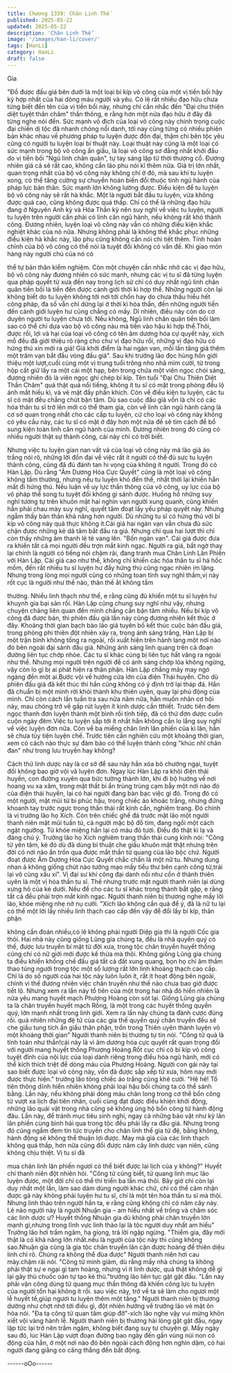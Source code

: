 ```yaml
---
title: Chương 1339: Chân Linh Thế
published: 2025-05-22
updated: 2025-05-22
description: 'Chân Linh Thế'
image: '/images/han-li/cover/'
tags: [HanLi]
category: HanLi
draft: false
---
```


Gia

"Đồ được đấu giá bên dưới là một loại bí kíp võ công của một vị
tiền bối hậy kỳ hợp nhất của hai dòng máu người và yêu. Có lẽ rất
nhiều đạo hữu chưa từng biết đến tên của vị tiền bối này, nhưng
chỉ cần nhắc đến "Đại chu thiện diệt tuyệt thân châm" thần thông,
e rằng hơn một nửa đạo hữu ở đây đã từng nghe nói đến.
Sức mạnh vô địch của loại võ công này chính trong cuộc đại chiến
dị tộc đã nhanh chóng nổi danh, tới nay cũng từng có nhiều phiên
bản khác nhau về phương pháp tu luyện được đồn đại, thậm chí
bên tộc yêu cũng có người tu luyện loại bí thuật này. Loại thuật
này cũng là một loại có sức mạnh trong bộ võ công ẩn giấu, là loại
võ công sơ đẳng nhất khởi đầu do vị tiền bối "Ngũ linh chân
quân", tự tay sáng lập từ thời thượng cổ.
Đương nhiên giá cả sẽ rất cao, không cần lão phu nói kĩ thêm
nữa. Giá trị lớn nhất, quan trọng nhất của bộ võ công này không
chỉ ở đó, mà sau khi tu luyện xong, có thể tăng cường sự chuyển
hoán biến đổi thuộc tính ngũ hành của pháp lực bản thân. Sức
mạnh lớn không lường được.
Điều kiện để tu luyện bộ võ công này sẽ rất hà khắc. Một là người
bắt đầu tu luyện, vừa không được quá cao, cũng không được quá
thấp. Chỉ có thể là những đạo hữu đang ở Nguyên Anh kỳ và Hóa
Thần kỳ nên suy nghĩ về việc tu luyện, người tu luyện trên người
cần phải có linh căn ngũ hành, nếu không rất khó thành công.
Đương nhiên, luyện loại võ công này vẫn có những điều kiện khắc
nghiệt khác của nó nữa. Nhưng không phải là không thể khắc
phục những điều kiện hà khắc này, lão phu cũng không cần nói
chi tiết thêm. Tính hoàn chỉnh của bộ võ công có thể nói là tuyệt
đối không có vấn đề. Khi giao món hàng này người chủ của nó có

thể tự bản thân kiểm nghiệm.
Còn một chuyện cần nhắc nhở các vị đạo hữu, bộ võ công này
đương nhiên có sức mạnh, nhưng các vị tu sĩ đã từng luyện qua
pháp quyết từ xưa đến nay trong lịch sử chỉ có duy nhất ngũ linh
chân quân tiền bối là tiến đến được cảnh giới thời kì hợp thể.
Những người còn lại không biết do tu luyện không tới nơi tới chốn
hay do chưa thấu hiểu hết công pháp, đa số vẫn chỉ dừng lại ở
thời kì hóa thần, đến những người tiến đến cảnh giới luyện hư
cũng chẳng có mấy. Dĩ nhiên, điều này còn do cơ duyên người tu
luyện chưa tới.
Nếu không, Ngũ linh chân quân tiền bối làm sao có thể chỉ dựa
vào bộ võ công nàu mà tiến vào hậu kì hợp thể.Thôi, được rồi, lợi
và hại của loại võ công có tên âm dương hóa cự quyết này, xích
mỗ đều đã giới thiệu rõ ràng cho chư vị đạo hữu rồi, những vị đạo
hữu có hứng thú xin mời ra giá! Giá khởi điểm là hai ngàn van,
mỗi lần tăng giá thêm một trăm vạn bắt đầu vòng đấu giá".
Sau khi trưởng lão đọc hùng hồn giới thiệu một lượt,cuối cùng
một vị trung tuổi trông nho nhã mỉm cười, từ trong hộp cất giữ lấy
ra một cái một hạp, bên trong chứa một viên ngọc chói sáng,
đương nhiên đó là viên ngọc ghi chép bí kíp.
Tên tuổi "Đại Chu Thiên Diệt Thần Châm" quả thật quá nổi tiếng,
không ít tu sĩ có mặt trong phòng đều lộ ánh mắt hiếu kì, và vẻ
mặt đầy phấn khích.
Còn về điều kiện tu luyện, các tu sĩ có mặt đều chẳng chút bận
tâm.
Dù sao cuộc đấu giá vốn là chỉ có các hóa thân tu sĩ trở lên mới
có thể tham gia, còn về linh căn ngũ hành càng là cơ sở quan
trọng nhất cho các cấp tu luyện, cứ cho loại võ công này không có
yêu cầu này, các tu sĩ có mặt ở đây hơn một nửa đề sẽ tìm cách
để bổ sung kiện toàn linh căn ngũ hành của mình. Đương nhiên
trong đó cũng có nhiều người thật sự thành công, cái này chỉ có
trời biết.

Nhưng việc tu luyện gian nan vất vả của loại võ công này mà lão
giả áo trắng nói rõ, những lời đồn đại về việc rất ít người có thể
đủ sực tu luyện thành công, cũng đã đủ đánh tan hi vọng của
không ít người.
Trong đó có Hàn Lập.
Dù rằng "Âm Dương Hóa Cực Quyết" cũng là một loại võ công
không tầm thường, nhưng nếu tu luyện khó đến thế, nhất thời lại
khiến hắn mất đi hứng thú.
Nếu luận về uy lực thần thông của võ công, uy lực của bộ võ
pháp thể song tu tuyệt đối không gì sánh được.
Huống hồ những suy nghĩ tương tự trên khuôn mặt hai nghìn vạn
người xung quanh, cũng khiến hắn phải chau mày suy nghĩ, quyết
tâm đoạt lấy yếu pháp quyết này.
Nhưng ngẫm thấy bản thân khả năng hơn người. Dù những tu sĩ
có hứng thú với bí kíp võ công này quả thực không ít.Cái giá hai
ngàn vạn vẫn chưa đủ sức chặn được những kẻ dã tâm bắt đầu
ra giá.
Nhưng chỉ qua hai lượt thì chỉ còn thấy những âm thanh lẻ tẻ
vang lên.
"Bốn ngàn vạn".
Cái giá được đưa ra khiến tất cả mọi người đều trợn mắt kinh
ngạc.
Người ra giá, bất ngờ thay lại chính là người có tiếng nói chậm
rãi, đang tranh mua Chân Linh Lân Phiến với Hàn Lập.
Cái giá cao như thế, không chỉ khiến các hóa thân tu sĩ há hốc
mồm, đến rất nhiều tu sĩ luyện hư đầy hứng thú cũng ngạc nhiên
im lặng.
Nhưng trong lòng mọi người cũng có những toan tính suy nghĩ
thầm,vị này rốt cục là người như thế nào, thân thế ắt không tầm

thường. Nhiều linh thạch như thế, e rằng cũng đủ khiến một tu sĩ
luyện hư khuynh gia bại sản rồi.
Hàn Lập cũng chung suy nghĩ như vậy, nhưng chuyện chảng liên
quan đến mình chẳng cần bận tâm nhiều.
Nếu bí kíp võ công đã được bán, thì phiên đấu giá lần này cũng
đương nhiên kết thúc ở đây.
Khoảng thời gian bạch bào lão giả tuyên bố kết thúc cuộc bán
đấu giá, trong phòng phi thiên đột nhiên xảy ra, trong ánh sáng
trắng, Hàn Lập bị một trận bình không tống ra ngoài, rồi xuất hiện
trên hành lang một nơi nào đó bên ngoài đại sảnh đấu giá.
Những ánh sáng linh quang trên cả đoạn đường liên tục chớp
nhòe. Các tu sĩ khác cùng bị liên tục hất văng ra ngoài như thế.
Nhưng mọi người trên người đề có ánh sáng chớp lóa không
ngừng, vậy còn lo gì bị ai phát hiện ra thân phận.
Hàn Lập chẳng mảy may ngó ngàng đến một ai.Bước vội về
hướng cửa lớn của điện Thái huyền.
Cho dù phiên đấu giá đã kết thúc thì hắn cũng không có ý định trở
lại tháp đá. Hắn đã chuẩn bị một mình rời khỏi thành khu thiên
uyên, quay lại phủ động của mình.
Chỉ còn cách lần tuần tra sau nửa năm nữa, hắn muốn nhân cơ
hội này, mau chóng trở về gấp rút luyện ít kinh dược cần tthiết.
Trước tiên đem ngọc thanh đơn luyện thành một bình rồi tính tiếp,
đã có thứ đơn dược cuồn cuộn ngày đêm.Việc tu luyện sắp tới ít
nhất hắn không cần lo lắng suy nghĩ về việc luyện đơn nữa.
Còn về ba miếng chân linh lân phiến của kì lân, hắn sẽ chưa tùy
tiện luyện chế.
Trước tiên cần nghiên cứu một khoảng thời gian, xem có cách
nào thực sự đảm bảo có thể luyện thành công "khúc nhĩ chân
đan" như trong lưu truyền hay không?

Cách thử linh dược này là cơ sở để sau này hắn xóa bỏ chướng
ngại, tuyệt đối không bao giờ vội vã luyện đơn.
Ngay lúc Hàn Lập ra khỏi điện thái huyền, con đường xuyên qua
bức tường thành lớn, khi đi bộ hướng về nơi hoang vu xa xăm,
trong mật thất bí ẩn trùng trùng cạm bẫy một nơi nào đó của điện
thái huyền, lại có hai người đang bàn bạc việc gì đó.
Trong đó có một người, mặt mũi từ bi phúc hậu, trong chiếc áo
khoác trắng, nhưng đứng khoanh tay trước ngực trong thần thái
rất kính cẩn, nghiêm trang.
Đó chính là vị trưởng lão họ Xích.
Còn trên chiếc ghế đá trước mặt lão một người thanh niên mặt
mũi tuấn tú, cả người mặc bộ đồ tím, đang ngồi một cách ngật
ngưỡng.
Từ khóe miệng hắn lại có máu đỏ tươi. Điều đó thật kì lạ và đáng
chú ý.
Trưởng lão họ Xích nghiêm trang thần thái cung kính nói:
"Công tử yên tâm, kẻ đó dù đã dùng bí thuật che giấu khuôn mặt
thật nhưng trên đời có nơi nào ẩn trốn qua được mắt thần tử
quang của lão bộc chứ. Người đoạt được Âm Dương Hóa Cực
Quyết chắc chắn là một nữ tu. Nhưng dung nhan ả không giống
chút nào tướng mạo mấy tiểu thư bên cạnh công tử,trái lại vô
cùng xấu xí".
Vị đại sư khí công đại danh nổi như cồn ở thành thiên uyên là một
vị hóa thần tu sĩ. Thế nhưng trước mặt người thanh niên lại dùng
xưng hô của kẻ dưới. Nếu để cho các tu sĩ khác trong thành bắt
gặp, e rằng tất cả đều phải trợn mắt kinh ngạc.
Người thanh niên bị thương nghe mấy lời lão, khóe miệng nhẹ nở
nụ cười.
"Xích lão không cần quá để ý, đã là nữ tu lại có thể một lời lấy
nhiều linh thạch cao cấp đến vậy để đổi lấy bí kíp, thân phận

không cần đoán nhiều,có lẽ không phải người Diệp gia thì là
người Cốc gia thôi. Hai nhà này cũng giống Lũng gia chúng ta,
đều là nhà quyền quý có thế, được lưu truyền bí mật từ đời xưa,
trong tộc chân truyền huyết thống cũng chỉ có nữ giới mới được
kế thừa mà thôi. Không giống Lũng gia chúng ta điều khiển khống
chế đấu giá tất cả đất xung quang, bọn họ chỉ âm thầm thao túng
người trong tộc một số lượng rất lớn linh khoáng thạch cao cấp.
Chỉ là do số người của hai tộc này luôn luôn ít, rất ít hoạt động
bên ngoài, chính vì thế đương nhiên việc chân truyền như thế nào
chưa bao giờ được tiết lộ. Nhưng xem ra lần này tổ tiên của một
trong hai nhà đó hiển nhiên là nửa yêu mang huyết mạch Phượng
Hoàng còn sót lại. Giống Lũng gia chúng ta là chân truyền huyết
mạch Rồng, là một trong các huyết thống quyền quý, lớn mạnh
nhất trong linh giới. Xem ra lần này chúng ta đánh cược đúng rồi.
quả nhiên những đệ tử của các gia thế quyền quý chân truyền
đều sẽ che giấu tung tích ẩn giấu thân phận, trốn trong Thiên
uyên thành luyện võ một khoảng thời gian" Người thanh niên bị
thương tự tin nói.
"Công tử quả là tính toán như thần!cái này là vì âm dương hóa
cực quyết rất quan trọng đối với người mang huyết thống Phượng
Hoàng.Rốt cục chỉ có bí kíp võ công tuyệt đỉnh của nội lực của
loại dành riêng trong điều hòa ngũ hành, mới có thể kích thích
triệt để dòng máu của Phượng Hoàng. Người con gái này tại sao
biết được loại võ công này, vốn đã được sắp xếp từ xưa, hôm nay
mới được thực hiện." trưởng lão tỏng chiếc áo trắng cũng khẽ
cười.
"Hê hê! Tổ tiên thông dĩnh hiển nhiên không phải loại hậu bối
chúng ta có thể sánh bằng. Lần này, nếu không phải dòng máu
chân long trong cơ thể bổn công tử vượt xa lịch đại tiên nhân, cuối
cùng đạt được điều khiện khởi động, những lão quái vật trong nhà
cũng sẽ không ủng hộ bổn công tử hành động đâu. Lần này, để
tránh mục tiêu sinh nghi, ngay cả những bảo vật như kỳ lân lân
phiến cùng bình hải qua trong tộc đều phải lấy ra đấu giá. Nhưng
trong đó cũng ngầm đem tin tức truyền cho chân linh thế gia tử
đệ, bằng không, hành động sẽ không thể thuận lợi được. May mà
giá của các linh thạch không quá thấp, hơn nữa cũng đổi được
năm cây linh dược vạn niên, cũng không chịu thiệt. Vị tu sĩ đã

mua chân linh lân phiến ngươi có thể biết được lai lịch của y
không?" Huyết chí thanh niên đột nhiên hỏi.
"Công tử cũng biết, tử quang linh mục lão luyện được, một đời chỉ
có thể thi triển ba lần mà thôi. Bây giờ chỉ còn lại duy nhất một
lần, làm sao dám dùng người khác chứ, chỉ có thể cảm nhận
được gã này không phải luyện hư tu sĩ, chỉ là một tên hóa thần tu
sĩ mà thôi. Nhưng linh thảo trên người hắn ta, e rằng cũng không
chỉ có năm cây này. Lẽ nào người này là người Nhuận gia – am
hiểu nhất về trồng và chăm sóc các linh dược ư? Huyết thống
Nhuận gia dù không phải chân truyền lớn mạnh gì,nhưng trong
lĩnh vực linh thảo lại là tộc người duy nhất am hiểu" Trưởng lão
hơi trầm ngâm, hạ giọng, trả lời ngập ngừng.
"Thiểm gia, đây mới thật là có khả năng lớn nhất.nếu là người của
tộc này thì cũng không sao.Nhuận gia cũng là gia tộc chân truyền
lân cận được hoàng đế thiên diệu linh chỉ rõ. Chúng ra không thể
đùa được" Người thanh niên hơi cau mày.chậm rãi nói.
"Công tử minh giám, dù rằng mấy nhà chúng ta không phải thật
sự e ngại gì tam hoàng, nhưng vì ít linh dược, quả thật không dễ
gì lại gây thù chuốc oán tự tạo kẻ thù."trưởng lão liên tục gật gật
đầu.
"Lần này phải vận công dùng tử quang mục thần thông đã khiến
công lực tu luyện của người tổn hại không ít rồi. sau việc này, trở
về ta sẽ làm cho ngươi một lễ huyết tế,giúp ngươi tu luyện thêm
một tầng." Người thanh niên bị thương dường như chợt nhớ tới
điều gì, đột nhiên hướng về trưởng lão vẻ mặt ôn hòa nói.
"Đa tạ công tử quan tâm giúp đỡ"-xích lão nghe vậy vui mừng
khôn xiết vội vàng hành lễ.
Người thanh niên bị thương hài lòng gật gật đầu, ngay lập tức lại
trở nên trầm ngâm, không biết đang suy tư chuyện gì.
Mấy ngày sau đó, lúc Hàn Lập vượt đoạn đường bao ngày đến
gần vùng núi non có động của hắn, ở một nơi nào đó bên ngoài
cách động hơn nghìn dặm, có hai người đang giằng co căng
thẳng đến bất động.

------oOo------
